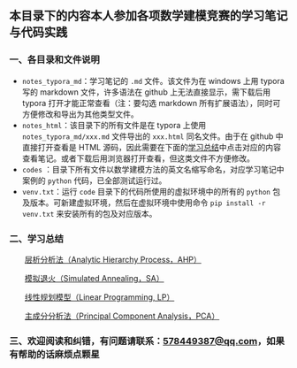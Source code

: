 ## 本目录下的内容本人参加各项数学建模竞赛的学习笔记与代码实践

### 一、各目录和文件说明

- `notes_typora_md`：学习笔记的 `.md` 文件。该文件为在 windows 上用 typora 写的 markdown 文件，许多语法在 github 上无法直接显示，需下载后用 typora 打开才能正常查看（注：要勾选 markdown 所有扩展语法），同时可方便修改和导出为其他类型文件。
- `notes_html`：该目录下的所有文件是在 typora 上使用 `notes_typora_md/xxx.md` 文件导出的 `xxx.html` 同名文件。由于在 github 中直接打开查看是 HTML 源码，因此需要在下面的[学习总结](#二学习总结)中点击对应的内容查看笔记。或者下载后用浏览器打开查看，但这类文件不方便修改。
- `codes` ：目录下所有文件以数学建模方法的英文名缩写命名，对应学习笔记中案例的 `python` 代码，已全部测试运行过。
- `venv.txt`：运行 `code` 目录下的代码所使用的虚拟环境中的所有的 `python` 包及版本。可新建虚拟环境，然后在虚拟环境中使用命令 `pip install -r venv.txt` 来安装所有的包及对应版本。

### 二、学习总结

&emsp;&emsp;[层析分析法（Analytic Hierarchy Process，AHP）][1]

&emsp;&emsp;[模拟退火（Simulated Annealing，SA）][6]

&emsp;&emsp;[线性规划模型（Linear Programming, LP）][9]

&emsp;&emsp;[主成分分析法（Principal Component Analysis，PCA）][11]

[1]:https://anesck.github.io/math_modeling_contest/notes_html/层次分析法.html	"查看笔记"
[6]:https://anesck.github.io/math_modeling_contest/notes_html/模拟退火.html	"查看笔记"
[9]:https://anesck.github.io/math_modeling_contest/notes_html/线性规划模型.html	"查看笔记"
[11]:https://anesck.github.io/math_modeling_contest/notes_html/主成分分析法.html	"查看笔记"

### 三、欢迎阅读和纠错，有问题请联系：<578449387@qq.com>，如果有帮助的话麻烦点颗星